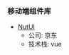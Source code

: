 <!--
abbrlink: x6rniuyk
-->

### 移动端组件库

* [NutUI](https://nutui.jd.com/#/intro)
  * 公司: 京东
  * 技术栈: vue